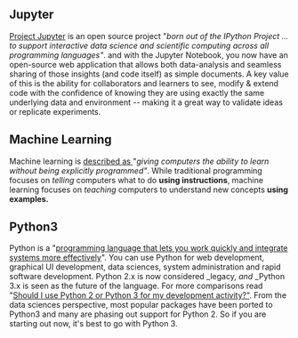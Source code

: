 ## Jupyter

[Project Jupyter](http://jupyter.org/about.html) is an open source project "_born out of the IPython Project ... to support interactive data science and scientific computing across all programming languages"_. and with the Jupyter Notebook, you now have an open-source web application that allows both data-analysis and seamless sharing of those insights \(and code itself\) as simple documents. A key value of this is the ability for collaborators and learners to see, modify & extend code with the confidence of knowing they are using exactly the same underlying data and environment -- making it a great way to validate ideas or replicate experiments.

## Machine Learning

Machine learning is [described as ](https://en.wikipedia.org/wiki/Machine_learning)"_giving computers the ability to learn without being explicitly programmed"_. While traditional programming focuses on _telling_ computers what to do **using instructions**, machine learning focuses on _teaching_ computers to understand new concepts **using examples.**

## Python3

Python is a "[programming language that lets you work quickly and integrate systems more effectively](https://www.python.org/)". You can use Python for web development, graphical UI development, data sciences, system administration and rapid software development. Python 2.x is now considered _legacy, _and_ _Python 3.x is seen as the future of the language. For more comparisons read "[Should I use Python 2 or Python 3 for my development activity?"](https://wiki.python.org/moin/Python2orPython3). From the data sciences perspective, most popular packages have been ported to Python3 and many are phasing out support for Python 2. So if you are starting out now, it's best to go with Python 3.



